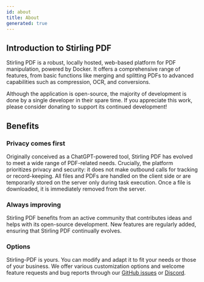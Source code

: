 ```yaml
---
id: about
title: About
generated: true
---
```

## Introduction to Stirling PDF

Stirling PDF is a robust, locally hosted, web-based platform for PDF manipulation, powered by Docker. It offers a comprehensive range of features, from basic functions like merging and splitting PDFs to advanced capabilities such as compression, OCR, and conversions.

Although the application is open-source, the majority of development is done by a single developer in their spare time. If you appreciate this work, please consider donating to support its continued development!

## Benefits

### Privacy comes first

Originally conceived as a ChatGPT-powered tool, Stirling PDF has evolved to meet a wide range of PDF-related needs. Crucially, the platform prioritizes privacy and security: it does not make outbound calls for tracking or record-keeping. All files and PDFs are handled on the client side or are temporarily stored on the server only during task execution. Once a file is downloaded, it is immediately removed from the server.

### Always improving

Stirling PDF benefits from an active community that contributes ideas and helps with its open-source development. New features are regularly added, ensuring that Stirling PDF continually evolves.

### Options

Stirling-PDF is yours. You can modify and adapt it to fit your needs or those of your business. We offer various customization options and welcome feature requests and bug reports through our [GitHub issues](https://github.com/Stirling-Tools/Stirling-PDF/issues) or [Discord](https://discord.gg/Cn8pWhQRxZ).

